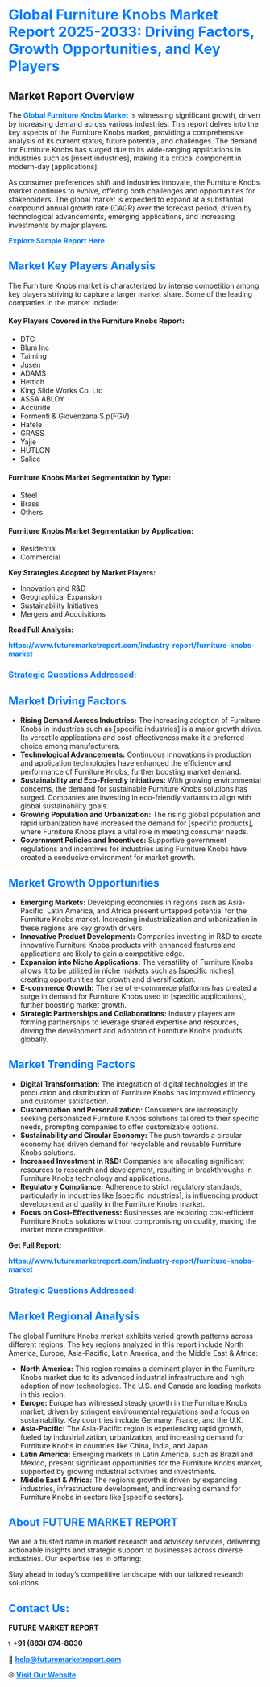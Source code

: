 <h1 style="color: #007BFF;">Global Furniture Knobs Market Report 2025-2033: Driving Factors, Growth Opportunities, and Key Players</h1>

<section id="overview">
<h2>Market Report Overview</h2>
<p>The <a href="https://www.futuremarketreport.com/industry-report/furniture-knobs-market" style="color: #007BFF; text-decoration: none;"><strong>Global Furniture Knobs Market</strong></a> is witnessing significant growth, driven by increasing demand across various industries. This report delves into the key aspects of the Furniture Knobs market, providing a comprehensive analysis of its current status, future potential, and challenges. The demand for Furniture Knobs has surged due to its wide-ranging applications in industries such as [insert industries], making it a critical component in modern-day [applications].</p>
<p>As consumer preferences shift and industries innovate, the Furniture Knobs market continues to evolve, offering both challenges and opportunities for stakeholders. The global market is expected to expand at a substantial compound annual growth rate (CAGR) over the forecast period, driven by technological advancements, emerging applications, and increasing investments by major players.</p>
</section>

<section id="overview">
<p><a href="https://www.futuremarketreport.com/request-sample/reportId=26162" style="color: #007BFF; text-decoration: none;"><strong>Explore Sample Report Here</strong></a></p>
</section>

<section id="key-players">
<h2 style="color: #007BFF;">Market Key Players Analysis</h2>
<p>The Furniture Knobs market is characterized by intense competition among key players striving to capture a larger market share. Some of the leading companies in the market include:</p>
<h4>Key Players Covered in the Furniture Knobs Report:</h4>
<ul><li>DTC</li><li>Blum Inc</li><li>Taiming</li><li>Jusen</li><li>ADAMS</li><li>Hettich</li><li>King Slide Works Co. Ltd</li><li>ASSA ABLOY</li><li>Accuride</li><li>Formenti &amp; Giovenzana S.p(FGV)</li><li>Hafele</li><li>GRASS</li><li>Yajie</li><li>HUTLON</li><li>Salice</li></ul>
<h4>Furniture Knobs Market Segmentation by Type:</h4>
<ul><li>Steel</li><li>Brass</li><li>Others</li></ul>

<h4>Furniture Knobs Market Segmentation by Application:</h4>
<ul><li>Residential</li><li>Commercial</li></ul>
<p><strong>Key Strategies Adopted by Market Players:</strong></p>
<ul>
<li>Innovation and R&D</li>
<li>Geographical Expansion</li>
<li>Sustainability Initiatives</li>
<li>Mergers and Acquisitions</li>
</ul>
</section>

<section>
<p><strong>Read Full Analysis: </strong></p><a href="https://www.futuremarketreport.com/industry-report/furniture-knobs-market" style="color: #007BFF; text-decoration: none;"><strong>https://www.futuremarketreport.com/industry-report/furniture-knobs-market</strong></a>
<h3 style="color: #007BFF;">Strategic Questions Addressed:</h3>
</section>

<section id="driving-factors">
<h2 style="color: #007BFF;">Market Driving Factors</h2>
<ul>
<li><strong>Rising Demand Across Industries:</strong> The increasing adoption of Furniture Knobs in industries such as [specific industries] is a major growth driver. Its versatile applications and cost-effectiveness make it a preferred choice among manufacturers.</li>
<li><strong>Technological Advancements:</strong> Continuous innovations in production and application technologies have enhanced the efficiency and performance of Furniture Knobs, further boosting market demand.</li>
<li><strong>Sustainability and Eco-Friendly Initiatives:</strong> With growing environmental concerns, the demand for sustainable Furniture Knobs solutions has surged. Companies are investing in eco-friendly variants to align with global sustainability goals.</li>
<li><strong>Growing Population and Urbanization:</strong> The rising global population and rapid urbanization have increased the demand for [specific products], where Furniture Knobs plays a vital role in meeting consumer needs.</li>
<li><strong>Government Policies and Incentives:</strong> Supportive government regulations and incentives for industries using Furniture Knobs have created a conducive environment for market growth.</li>
</ul>
</section>

<section id="growth-opportunities">
<h2 style="color: #007BFF;">Market Growth Opportunities</h2>
<ul>
<li><strong>Emerging Markets:</strong> Developing economies in regions such as Asia-Pacific, Latin America, and Africa present untapped potential for the Furniture Knobs market. Increasing industrialization and urbanization in these regions are key growth drivers.</li>
<li><strong>Innovative Product Development:</strong> Companies investing in R&D to create innovative Furniture Knobs products with enhanced features and applications are likely to gain a competitive edge.</li>
<li><strong>Expansion into Niche Applications:</strong> The versatility of Furniture Knobs allows it to be utilized in niche markets such as [specific niches], creating opportunities for growth and diversification.</li>
<li><strong>E-commerce Growth:</strong> The rise of e-commerce platforms has created a surge in demand for Furniture Knobs used in [specific applications], further boosting market growth.</li>
<li><strong>Strategic Partnerships and Collaborations:</strong> Industry players are forming partnerships to leverage shared expertise and resources, driving the development and adoption of Furniture Knobs products globally.</li>
</ul>
</section>

<section id="trending-factors">
<h2 style="color: #007BFF;">Market Trending Factors</h2>
<ul>
<li><strong>Digital Transformation:</strong> The integration of digital technologies in the production and distribution of Furniture Knobs has improved efficiency and customer satisfaction.</li>
<li><strong>Customization and Personalization:</strong> Consumers are increasingly seeking personalized Furniture Knobs solutions tailored to their specific needs, prompting companies to offer customizable options.</li>
<li><strong>Sustainability and Circular Economy:</strong> The push towards a circular economy has driven demand for recyclable and reusable Furniture Knobs solutions.</li>
<li><strong>Increased Investment in R&D:</strong> Companies are allocating significant resources to research and development, resulting in breakthroughs in Furniture Knobs technology and applications.</li>
<li><strong>Regulatory Compliance:</strong> Adherence to strict regulatory standards, particularly in industries like [specific industries], is influencing product development and quality in the Furniture Knobs market.</li>
<li><strong>Focus on Cost-Effectiveness:</strong> Businesses are exploring cost-efficient Furniture Knobs solutions without compromising on quality, making the market more competitive.</li>
</ul>
</section>

<section>
<p><strong>Get Full Report: </strong></p><a href="https://www.futuremarketreport.com/industry-report/furniture-knobs-market" style="color: #007BFF; text-decoration: none;"><strong>https://www.futuremarketreport.com/industry-report/furniture-knobs-market</strong></a>
<h3 style="color: #007BFF;">Strategic Questions Addressed:</h3>
</section>


<section id="regional-analysis">
<h2 style="color: #007BFF;">Market Regional Analysis</h2>
<p>The global Furniture Knobs market exhibits varied growth patterns across different regions. The key regions analyzed in this report include North America, Europe, Asia-Pacific, Latin America, and the Middle East & Africa:</p>
<ul>
<li><strong>North America:</strong> This region remains a dominant player in the Furniture Knobs market due to its advanced industrial infrastructure and high adoption of new technologies. The U.S. and Canada are leading markets in this region.</li>
<li><strong>Europe:</strong> Europe has witnessed steady growth in the Furniture Knobs market, driven by stringent environmental regulations and a focus on sustainability. Key countries include Germany, France, and the U.K.</li>
<li><strong>Asia-Pacific:</strong> The Asia-Pacific region is experiencing rapid growth, fueled by industrialization, urbanization, and increasing demand for Furniture Knobs in countries like China, India, and Japan.</li>
<li><strong>Latin America:</strong> Emerging markets in Latin America, such as Brazil and Mexico, present significant opportunities for the Furniture Knobs market, supported by growing industrial activities and investments.</li>
<li><strong>Middle East & Africa:</strong> The region’s growth is driven by expanding industries, infrastructure development, and increasing demand for Furniture Knobs in sectors like [specific sectors].</li>
</ul>
</section>

<footer>
<h2 style="color: #007BFF;">About FUTURE MARKET REPORT</h2>
<p>We are a trusted name in market research and advisory services, delivering actionable insights and strategic support to businesses across diverse industries. Our expertise lies in offering:</p>

<p>Stay ahead in today’s competitive landscape with our tailored research solutions.</p>

<h2 style="color: #007BFF;">Contact Us:</h2>
<p><strong>FUTURE MARKET REPORT</strong></p>
<p>📞 <strong>+91 (883) 074-8030</strong></p>
<p>📧 <strong><a href="mailto:help@futuremarketreport.com" style="color: #007BFF;">help@futuremarketreport.com</a></strong></p>
<p>🌐 <strong><a href="https://www.futuremarketreport.com/" style="color: #007BFF;">Visit Our Website</a></strong></p>
</footer>